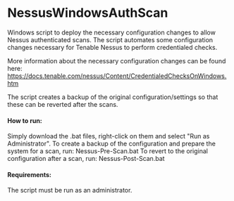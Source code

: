 # NessusWindowsAuthScan

Windows script to deploy the necessary configuration changes to allow Nessus authenticated scans.
The script automates some configuration changes necessary for Tenable Nessus to perform credentialed checks.

More information about the necessary configuration changes can be found here: https://docs.tenable.com/nessus/Content/CredentialedChecksOnWindows.htm

The script creates a backup of the original configuration/settings so that these can be reverted after the scans.

#### How to run:
Simply download the .bat files, right-click on them and select "Run as Administrator".
To create a backup of the configuration and prepare the system for a scan, run: Nessus-Pre-Scan.bat
To revert to the original configuration after a scan, run: Nessus-Post-Scan.bat

#### Requirements: 
The script must be run as an administrator. 
